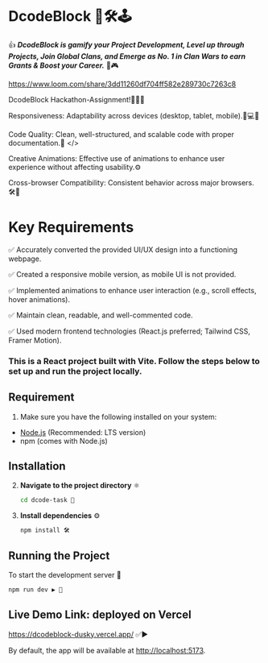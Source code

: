 # DcodeBlock 🤖🛠️🕹️

:+1: ***DcodeBlock is gamify your Project Development, Level up through Projects, Join Global Clans, and Emerge as No. 1 in Clan Wars to earn Grants & Boost your Career.*** 🤖🎮

https://www.loom.com/share/3dd11260df704ff582e289730c7263c8

DcodeBlock Hackathon-Assignment!👨🏻‍💻

Responsiveness: Adaptability across devices (desktop, tablet, mobile).📱💻🤳

Code Quality: Clean, well-structured, and scalable code with proper documentation.🚀
      </>

Creative Animations: Effective use of animations to enhance user experience without affecting usability.⚙️

 Cross-browser Compatibility: Consistent behavior across major browsers. 🛠️🔗


# Key Requirements

✅ Accurately converted the provided UI/UX design into a functioning webpage.

✅ Created a responsive mobile version, as mobile UI is not provided.

✅ Implemented animations to enhance user interaction (e.g., scroll effects, hover animations).

✅ Maintain clean, readable, and well-commented code.

✅ Used modern frontend technologies (React.js preferred; Tailwind CSS, Framer Motion).
 

### This is a React project built with Vite. Follow the steps below to set up and run the project locally.

## Requirement

1. Make sure you have the following installed on your system: 
- [Node.js](https://nodejs.org/) (Recommended: LTS version)
- npm (comes with Node.js)

## Installation

2. **Navigate to the project directory**  ⚛️
   ```sh
   cd dcode-task 📂
   ```  

3. **Install dependencies**  ⚙️
   ```sh
   npm install 🛠️
   ```  

## Running the Project

To start the development server 🔧

```sh
npm run dev ▶️ 🎨
```
## Live Demo Link: deployed on Vercel 
  https://dcodeblock-dusky.vercel.app/ ✅▶️

By default, the app will be available at [http://localhost:5173](http://localhost:5173).



